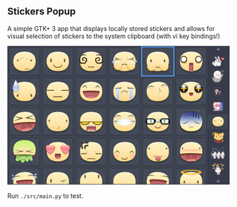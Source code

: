 ## Stickers Popup

A simple GTK+ 3 app that displays locally stored stickers and allows for visual selection of stickers to the system clipboard (with vi key bindings!)

![screenshot.png](./screenshot.png)

Run `./src/main.py` to test.
